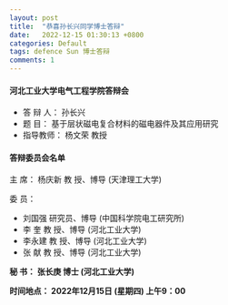 ```yaml
---
layout: post
title:  "恭喜孙长兴同学博士答辩"
date:   2022-12-15 01:30:13 +0800
categories: Default
tags: defence Sun 博士答辩
comments: 1
---
```

#### 河北工业大学电气工程学院答辩会

* 答 辩 人： 孙长兴
* 题    目： 基于层状磁电复合材料的磁电器件及其应用研究
* 指导教师：  杨文荣  教授
          
#### 答辩委员会名单
 主    席：  杨庆新   教  授、博导  (天津理工大学)
 
 委    员：  
* 刘国强   研究员、博导  (中国科学院电工研究所)
* 李  奎   教  授、博导  (河北工业大学)
* 李永建   教  授、博导  (河北工业大学)
* 张  献   教  授、博导  (河北工业大学)
  

**秘    书：  张长庚   博士        (河北工业大学)**
 
 **时间地点： 2022年12月15日 (星期四) 上午9：00**

[jekyll-docs]: https://jekyllrb.com/docs/home
[jekyll-gh]:   https://github.com/jekyll/jekyll
[jekyll-talk]: https://talk.jekyllrb.com/
